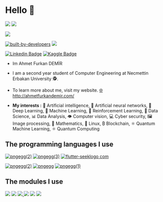 # Hello 👋

[![](https://img.shields.io/github/followers/AhmetFurkanDEMIR?style=social)](https://github.com/AhmetFurkanDEMIR)  [![](https://img.shields.io/github/watchers/AhmetFurkanDEMIR/AhmetFurkanDEMIR?style=social)](https://github.com/AhmetFurkanDEMIR)

[![](https://img.shields.io/website?style=for-the-badge&up_color=green&up_message=Ahmet%20Furkan%20DEMIR&url=http%3A%2F%2Fahmetfurkandemir.com%2F)](http://ahmetfurkandemir.com/)

[![ built-by-developers](http://ForTheBadge.com/images/badges/built-by-developers.svg)](https://github.com/AhmetFurkanDEMIR)  [![](https://forthebadge.com/images/badges/powered-by-electricity.svg)](https://github.com/AhmetFurkanDEMIR)

[![Linkedin Badge](https://img.shields.io/badge/Ahmet_Furkan_DEMIR-follow%20on%20linkedin-red?style=for-the-badge&logo=linkedin)](https://www.linkedin.com/in/1dfurkan/) [![Kaggle Badge](https://img.shields.io/badge/Ahmet_Furkan_DEMIR-follow%20on%20kaggle-blue?style=for-the-badge&logo=kaggle)](https://www.kaggle.com/ahmetfurkandemr)

* Im Ahmet Furkan DEMİR

* I am a second year student of Computer Engineering at Necmettin Erbakan University 🕵.

* To learn more about me, visit my website. [🌐](http://ahmetfurkandemir.com/) http://ahmetfurkandemir.com/

* **My interests :**
🧠 Artificial intelligence, 
🧠 Artificial neural networks, 
🤖 Deep Learning, 
🤖 Machine Learning, 
🤖 Reinforcement Learning, 
💾 Data Science,
📊 Data Analysis,
👁️ Computer vision,
💻 Cyber security, 
🖼️ Image processing,
🧮 Mathematics, 
🐧 Linux, 
₿ Blockchain, 
⚛️ Quantum Machine Learning, 
⚛️ Quantum Computing


## The programming languages I use

[![pngegg(2)](https://user-images.githubusercontent.com/54184905/91660032-3d472980-eadc-11ea-950b-b36b0003dd15.png)](https://github.com/AhmetFurkanDEMIR/Python-Workouts)  [![pngegg(3)](https://user-images.githubusercontent.com/54184905/91660054-6a93d780-eadc-11ea-8ff6-406bf59bdba1.png)](https://github.com/AhmetFurkanDEMIR/Dart-Workouts)  [![flutter-seeklogo com](https://user-images.githubusercontent.com/54184905/91660443-91eba400-eade-11ea-9372-e64982f76d4d.png)](https://flutter.dev/)

[![pngegg(2)](https://user-images.githubusercontent.com/54184905/91653103-3f8e9100-eaa6-11ea-8ee4-b21eb86b79b8.png)](https://github.com/AhmetFurkanDEMIR/Java-Workouts)  [![pngegg](https://user-images.githubusercontent.com/54184905/91659977-e2153700-eadb-11ea-96de-ec8dc5db4eb2.png)](https://github.com/AhmetFurkanDEMIR/C-CPP-Workouts)  [![pngegg(1)](https://user-images.githubusercontent.com/54184905/91659993-f6f1ca80-eadb-11ea-9101-1f2ffcc4c5aa.png)](https://github.com/AhmetFurkanDEMIR/C-CPP-Workouts)


## The modules I use

[![](https://img.shields.io/badge/Pytorch--cD1?style=for-the-badge&logo=pytorch)](https://pytorch.org/)  [![](https://img.shields.io/badge/Keras--cD1?style=for-the-badge&logo=keras)](https://keras.io/)  [![](https://img.shields.io/badge/Tensorflow--cD1?style=for-the-badge&logo=tensorflow)
![](https://img.shields.io/badge/Scikit-learn-cD1?style=for-the-badge&logo=)](https://scikit-learn.org/)  [![](https://img.shields.io/badge/Pandas--cD1?style=for-the-badge&logo=Pandas)](https://pandas.pydata.org/)  [![](https://img.shields.io/badge/numpy--cD1?style=for-the-badge&logo=Numpy)](https://numpy.org/)


